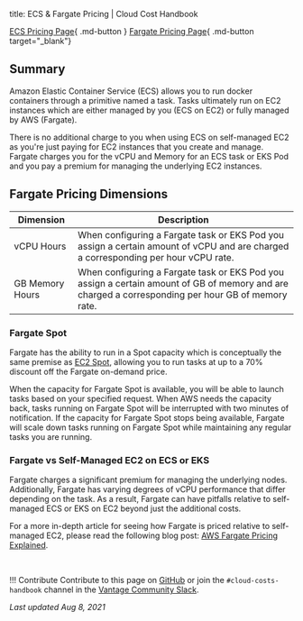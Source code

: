 title: ECS & Fargate Pricing | Cloud Cost Handbook

[ECS Pricing Page](https://aws.amazon.com/ecs/pricing/){ .md-button }
[Fargate Pricing Page](https://aws.amazon.com/fargate/pricing/){ .md-button target="_blank"}

## Summary

Amazon Elastic Container Service (ECS) allows you to run docker containers through a primitive named a task. Tasks ultimately run on EC2 instances which are either managed by you (ECS on EC2) or fully managed by AWS (Fargate).

There is no additional charge to you when using ECS on self-managed EC2 as you're just paying for EC2 instances that you create and manage. Fargate charges you for the vCPU and Memory for an ECS task or EKS Pod and you pay a premium for managing the underlying EC2 instances. 

## Fargate Pricing Dimensions

|Dimension|Description|
|---|---|
|vCPU Hours|When configuring a Fargate task or EKS Pod you assign a certain amount of vCPU and are charged a corresponding per hour vCPU rate.|
|GB Memory Hours|When configuring a Fargate task or EKS Pod you assign a certain amount of GB of memory and are charged a corresponding per hour GB of memory rate.|

### Fargate Spot

Fargate has the ability to run in a Spot capacity which is conceptually the same premise as [EC2 Spot](/aws/services/ec2-pricing/#on-demand-vs-spot), allowing you to run tasks at up to a 70% discount off the Fargate on-demand price. 

When the capacity for Fargate Spot is available, you will be able to launch tasks based on your specified request. When AWS needs the capacity back, tasks running on Fargate Spot will be interrupted with two minutes of notification. If the capacity for Fargate Spot stops being available, Fargate will scale down tasks running on Fargate Spot while maintaining any regular tasks you are running.

### Fargate vs Self-Managed EC2 on ECS or EKS

Fargate charges a significant premium for managing the underlying nodes. Additionally, Fargate has varying degrees of vCPU performance that differ depending on the task. As a result, Fargate can have pitfalls relative to self-managed ECS or EKS on EC2 beyond just the additional costs. 

For a more in-depth article for seeing how Fargate is priced relative to self-managed EC2, please read the following blog post: [AWS Fargate Pricing Explained](https://www.vantage.sh/blog/fargate-pricing).

<br/>

!!! Contribute
    Contribute to this page on [GitHub](https://github.com/vantage-sh/handbook) or join the `#cloud-costs-handbook` channel in the [Vantage Community Slack](https://vantage.sh/slack).

_Last updated Aug 8, 2021_
